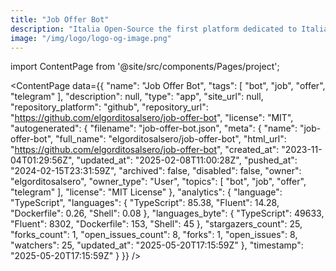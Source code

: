 ```yaml
---
title: "Job Offer Bot"
description: "Italia Open-Source the first platform dedicated to Italian open-source world."
image: "/img/logo/logo-og-image.png"
---
```

import ContentPage from '@site/src/components/Pages/project';

<ContentPage
    data={{
  "name": "Job Offer Bot",
  "tags": [
    "bot",
    "job",
    "offer",
    "telegram"
  ],
  "description": null,
  "type": "app",
  "site_url": null,
  "repository_platform": "github",
  "repository_url": "https://github.com/elgorditosalsero/job-offer-bot",
  "license": "MIT",
  "autogenerated": {
    "filename": "job-offer-bot.json",
    "meta": {
      "name": "job-offer-bot",
      "full_name": "elgorditosalsero/job-offer-bot",
      "html_url": "https://github.com/elgorditosalsero/job-offer-bot",
      "created_at": "2023-11-04T01:29:56Z",
      "updated_at": "2025-02-08T11:00:28Z",
      "pushed_at": "2024-02-15T23:31:59Z",
      "archived": false,
      "disabled": false,
      "owner": "elgorditosalsero",
      "owner_type": "User",
      "topics": [
        "bot",
        "job",
        "offer",
        "telegram"
      ],
      "license": "MIT License"
    },
    "analytics": {
      "language": "TypeScript",
      "languages": {
        "TypeScript": 85.38,
        "Fluent": 14.28,
        "Dockerfile": 0.26,
        "Shell": 0.08
      },
      "languages_byte": {
        "TypeScript": 49633,
        "Fluent": 8302,
        "Dockerfile": 153,
        "Shell": 45
      },
      "stargazers_count": 25,
      "forks_count": 1,
      "open_issues_count": 8,
      "forks": 1,
      "open_issues": 8,
      "watchers": 25,
      "updated_at": "2025-05-20T17:15:59Z"
    },
    "timestamp": "2025-05-20T17:15:59Z"
  }
}}
/>
